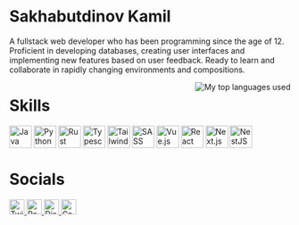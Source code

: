# Sakhabutdinov Kamil

A fullstack web developer who has been programming since the age of 12. Proficient in developing databases, creating user interfaces and implementing new features based on user feedback. Ready to learn and collaborate in rapidly changing environments and compositions.

<img align="right" alt="My top languages used" src="https://github-readme-stats.vercel.app/api/top-langs/?username=Domin-MND&theme=github_dark&show_icons=true&layout=compact&border_color=21262d&border_radius=6" />

# Skills

<div>
  <img align="top" alt="Java" width="40px" src="https://skillicons.dev/icons?i=java" />
  <img align="top" alt="Python" width="40px" src="https://skillicons.dev/icons?i=py" />
  <img align="top" alt="Rust" width="40px" src="https://skillicons.dev/icons?i=rust" />
  <img align="top" alt="Typescript" width="40px" src="https://skillicons.dev/icons?i=ts" />
  <img align="top" alt="Tailwind CSS" width="40px" src="https://skillicons.dev/icons?i=tailwind" />
  <img align="top" alt="SASS" width="40px" src="https://skillicons.dev/icons?i=sass" />
  <img align="top" alt="Vue.js" width="40px" src="https://skillicons.dev/icons?i=vue" />
  <img align="top" alt="React" width="40px" src="https://skillicons.dev/icons?i=react" />
  <img align="top" alt="Next.js" width="40px" src="https://skillicons.dev/icons?i=nextjs" />
  <img align="top" alt="NestJS" width="40px" src="https://skillicons.dev/icons?i=nestjs" />
</div>


# Socials

<a href="https://twitter.com/Dominiff">
  <img alt="Twitter" src="https://img.shields.io/twitter/follow/Dominiff?color=335d8c&label=Dominiff&logo=twitter&logoWidth=25&logoColor=335d8c&labelColor=0d1117&style=for-the-badge" height="27px" />
</a>
<a href="https://reddit.com/u/Domin-MC">
  <img alt="Reddit" src="https://img.shields.io/reddit/user-karma/link/Domin-MC?color=335d8c&label=u%2FDomin-MC&logo=reddit&logoWidth=25&logoColor=335d8c&labelColor=0d1117&style=for-the-badge" height="27px" />
</a>
<a href="https://discord.com/users/418306434317680641">
  <img alt="Discord" src="https://img.shields.io/badge/Domin-%232874-335d8c?style=for-the-badge&logo=discord&logoWidth=25&logoColor=335d8c&labelColor=0d1117" height="27px" />
</a>
<a href="https://domin.pro">
  <img alt="Card" src="https://img.shields.io/badge/Card-domin.pro-335d8c?style=for-the-badge&logoWidth=25&labelColor=0d1117" height="27px" />
</a>
